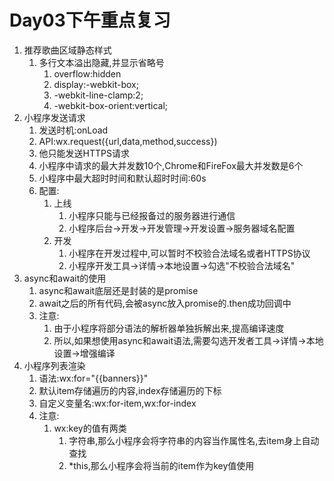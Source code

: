 # Day03下午重点复习

1. 推荐歌曲区域静态样式
   1. 多行文本溢出隐藏,并显示省略号
      1. overflow:hidden
      2. display:-webkit-box;
      3. -webkit-line-clamp:2;
      4. -webkit-box-orient:vertical;
2. 小程序发送请求
   1. 发送时机:onLoad
   2. API:wx.request({url,data,method,success})
   3. 他只能发送HTTPS请求
   4. 小程序中请求的最大并发数10个,Chrome和FireFox最大并发数是6个
   5. 小程序中最大超时时间和默认超时时间:60s
   6. 配置:
      1. 上线
         1. 小程序只能与已经报备过的服务器进行通信
         2. 小程序后台->开发->开发管理->开发设置->服务器域名配置
      2. 开发
         1. 小程序在开发过程中,可以暂时不校验合法域名或者HTTPS协议
         2. 小程序开发工具->详情->本地设置->勾选"不校验合法域名"
3. async和await的使用
   1. async和await底层还是封装的是promise
   2. await之后的所有代码,会被async放入promise的.then成功回调中
   3. 注意:
      1. 由于小程序将部分语法的解析器单独拆解出来,提高编译速度
      2. 所以,如果想使用async和await语法,需要勾选开发者工具->详情->本地设置->增强编译
4. 小程序列表渲染
   1. 语法:wx:for="{{banners}}"
   2. 默认item存储遍历的内容,index存储遍历的下标
   3. 自定义变量名:wx:for-item,wx:for-index
   4. 注意:
      1. wx:key的值有两类
         1. 字符串,那么小程序会将字符串的内容当作属性名,去item身上自动查找
         2. *this,那么小程序会将当前的item作为key值使用

